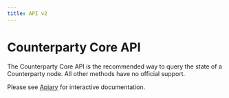 ```yaml
---
title: API v2
---
```


# Counterparty Core API

The Counterparty Core API is the recommended way to query the state of a Counterparty node. All other methods have no official support.

Please see [Apiary](https://counterpartycore.docs.apiary.io/) for interactive documentation.
